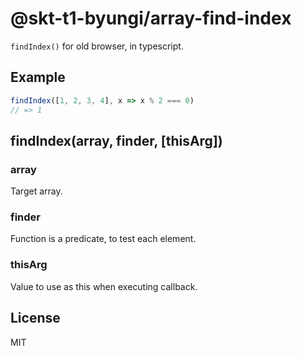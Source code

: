 # @skt-t1-byungi/array-find-index
`findIndex()` for old browser, in typescript.

## Example
```js
findIndex([1, 2, 3, 4], x => x % 2 === 0)
// => 1
```

## findIndex(array, finder, [thisArg])
### array
Target array.

### finder
Function is a predicate, to test each element.

### thisArg
Value to use as this when executing callback.

## License
MIT
